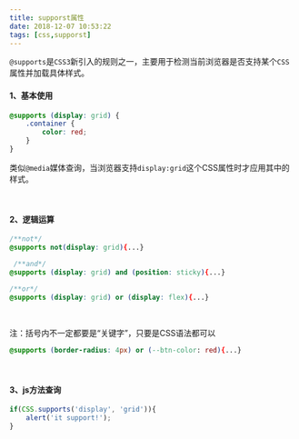 ```yaml
---
title: supporst属性
date: 2018-12-07 10:53:22
tags: [css,supporst]
---
```


`@supports`是`CSS3`新引入的规则之一，主要用于检测当前浏览器是否支持某个`CSS`属性并加载具体样式。

#### 1、基本使用

```css
@supports (display: grid) {
    .container {
        color: red;
    }
}
```

类似`@media`媒体查询，当浏览器支持`display:grid`这个CSS属性时才应用其中的样式。

<br/>

<!--more-->

#### 2、逻辑运算

```css
/**not*/
@supports not(display: grid){...}

 /**and*/
@supports (display: grid) and (position: sticky){...}

/**or*/
@supports (display: grid) or (display: flex){...}
```

<br/>

注：括号内不一定都要是“关键字”，只要是CSS语法都可以 

```css
@supports (border-radius: 4px) or (--btn-color: red){...}
```

<br/>

#### 3、js方法查询

```javascript
if(CSS.supports('display', 'grid')){
    alert('it support!');
}
```

